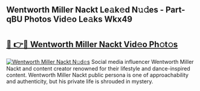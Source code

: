 ## Wentworth Miller Nackt Le𝚊k𝚎d N𝚞𝚍es - Part-qBU Photos Vid𝚎o Le𝚊ks Wkx49

# <h2><a href="http://fb1qih.evod.top/?m=Wentworth+Miller+Nackt">🔗 👉🔴 Wentworth Miller Nackt Vid𝚎o Ph𝚘t𝚘s</a></h2>

[![Wentworth Miller Nackt N𝚞d𝚎s](https://i.imgur.com/8V9OHl7.gif)](http://fb1qih.evod.top/?m=Wentworth+Miller+Nackt)
Social media influencer Wentworth Miller Nackt and content creator renowned for their lifestyle and dance-inspired content. Wentworth Miller Nackt public persona is one of approachability and authenticity, but his private life is shrouded in mystery. 
